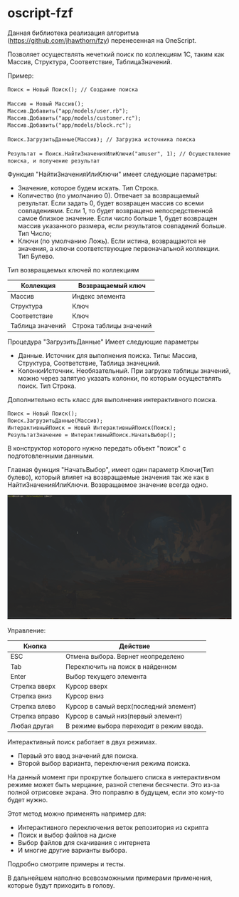 # oscript-fzf

Данная библиотека реализация алгоритма (https://github.com/jhawthorn/fzy) перенесенная на OneScript.

Позволяет осуществлять нечеткий поиск по коллекциям 1С, таким как Массив, Структура, Соответствие, ТаблицаЗначений. 

Пример:
```bsl
Поиск = Новый Поиск(); // Создание поиска

Массив = Новый Массив();
Массив.Добавить("app/models/user.rb");
Массив.Добавить("app/models/customer.rc");
Массив.Добавить("app/models/block.rc");

Поиск.ЗагрузитьДанные(Массив); // Загрузка источника поиска

Результат = Поиск.НайтиЗначенияИлиКлючи("amuser", 1); // Осуществление поиска, и получение результат
```

Функция "НайтиЗначенияИлиКлючи" имеет следующие параметры:

- Значение,  которое будем искать. Тип Строка.
- Количество (по умолчанию 0). Отвечает за возвращаемый результат. Если задать 0, будет возвращен массив со всеми совпадениями. Если 1, то будет возвращено непосредственной самое близкое значение. Если число больше 1, будет возвращен массив указанного размера, если результатов совпадений больше. Тип Число;
- Ключи (по умолчанию Ложь). Если истина, возвращаются не значения, а ключи соответствующие первоначальной коллекции. Тип Булево. 

Тип возвращаемых ключей по коллекциям

| Коллекция        | Возвращаемый ключ       |
| -                | -                       |
| Массив           | Индекс элемента
| Структура        | Ключ                    |
| Соответствие     | Ключ                    |
| Таблица значений | Строка таблицы значений |

Процедура "ЗагрузитьДанные" Имеет следующие параметры

- Данные. Источник для выполнения поиска. Типы: Массив, Структура, Соответствие, Таблица значецний.
- КолонкиИсточник. Необязательный. При загрузке таблицы значений, можно через запятую указать колонки, по которым осуществлять поиск. Тип Строка.

Дополнительно есть класс для выполнения интерактивного поиска. 

```bsl
Поиск = Новый Поиск();
Поиск.ЗагрузитьДанные(Массив);
ИнтерактивныйПоиск = Новый ИнтерактивныйПоиск(Поиск);
РезультатЗначение = ИнтерактивныйПоиск.НачатьВыбор();
```

В конструктор которого нужно передать объект "поиск" с подготовленными данными.

Главная функция "НачатьВыбор", имеет один параметр Ключи(Тип булево), который влияет на возвращаемые значения так же как в НайтиЗначенияИлиКлючи. Возвращаемое значение всегда одно.

![interactivni_piosk](interactivni_piosk.gif)

Управление:

| Кнопка         | Действие                                 |
| -              | -                                        |
| ESC            | Отмена выбора. Вернет неопределено       |
| Tab            | Переключить на поиск в найденном         |
| Enter          | Выбор текущего элемента                  |
| Стрелка вверх  | Курсор вверх                             |
| Стрелка вниз   | Курсор вниз                              |
| Стрелка влево  | Курсор в самый верх(последний элемент)   |
| Стрелка вправо | Курсор в самый низ(первый элемент)       |
| Любая другая   | В режиме выбора переходит в режим ввода. |

Интерактивный поиск работает в двух режимах.

- Первый это ввод значений для поиска.
- Второй выбор варианта, переключения режима поиска.

На данный момент при прокрутке большего списка в интерактивном режиме может быть мерцание, разной степени бесячести. Это из-за полной отрисовке экрана. Это поправлю в будущем, если это кому-то будет нужно.

Этот метод можно применять например для:

- Интерактивного переключения веток репозитория из скрипта
- Поиск и выбор файлов на диске
- Выбор файлов для скачивания с интернета
- И многие другие варианты выбора. 

Подробно смотрите примеры и тесты.

В дальнейшем наполню всевозможными примерами применения, которые будут приходить в голову.
